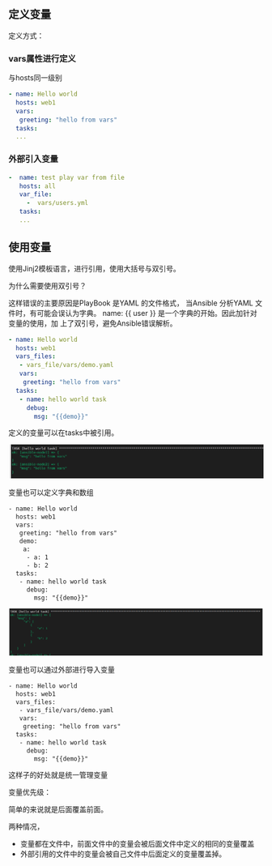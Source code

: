 ## 定义变量

定义方式：

### vars属性进行定义

与hosts同一级别

```yaml
- name: Hello world
  hosts: web1
  vars:
   greeting: "hello from vars"
  tasks:
  ...
```

### 外部引入变量

```yaml
-  name: test play var from file
   hosts: all
   var_file:
     -  vars/users.yml
   tasks:
   ...
```



## 使用变量

使用Jinj2模板语言，进行引用，使用大括号与双引号。

为什么需要使用双引号？

这样错误的主要原因是PlayBook 是YAML 的⽂件格式， 当Ansible 分析YAML ⽂件时，有可能会误认为字典。 name: {{ user }} 是⼀个字典的开始。因此加针对变量的使⽤，加 上了双引号，避免Ansible错误解析。

```yaml
- name: Hello world
  hosts: web1
  vars_files: 
   - vars_file/vars/demo.yaml
   vars:
    greeting: "hello from vars"
  tasks:
   - name: hello world task
     debug: 
       msg: "{{demo}}"
```



定义的变量可以在tasks中被引用。

![image-20201023111030159](../img/image-20201023111030159.png)

变量也可以定义字典和数组

```
- name: Hello world
  hosts: web1
  vars:
   greeting: "hello from vars"
   demo:
    a:
     - a: 1
     - b: 2
  tasks:
   - name: hello world task
     debug: 
       msg: "{{demo}}"
```

![image-20201023111347020](../img/image-20201023111347020.png)



变量也可以通过外部进行导入变量

```
- name: Hello world
  hosts: web1
  vars_files: 
   - vars_file/vars/demo.yaml
   vars:
    greeting: "hello from vars"
  tasks:
   - name: hello world task
     debug: 
       msg: "{{demo}}"
```

这样子的好处就是统一管理变量



变量优先级：

简单的来说就是后面覆盖前面。

两种情况，

+ 变量都在文件中，前面文件中的变量会被后面文件中定义的相同的变量覆盖
+ 外部引用的文件中的变量会被自己文件中后面定义的变量覆盖掉。